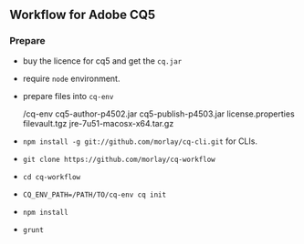 ## Workflow for Adobe CQ5

### Prepare

* buy the licence for cq5 and get the `cq.jar`
* require `node` environment.
* prepare files into `cq-env`



    /cq-env
        cq5-author-p4502.jar
        cq5-publish-p4503.jar
        license.properties
        filevault.tgz
        jre-7u51-macosx-x64.tar.gz



* `npm install -g git://github.com/morlay/cq-cli.git` for CLIs.
* `git clone https://github.com/morlay/cq-workflow`
* `cd cq-workflow`
* `CQ_ENV_PATH=/PATH/TO/cq-env cq init`
* `npm install`
* `grunt`





